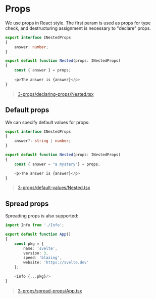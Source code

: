 # Props

We use props in React style. The first param is used as props for type check, and destructuring assignment is necessary to "declare" props.

```typescript
export interface INestedProps
{
    answer: number;
}

export default function Nested(props: INestedProps)
{
    const { answer } = props;
    
    <p>The answer is {answer}</p>
}
```

>[3-props/declaring-props/Nested.tsx](https://github.com/mistlog/svelte-draft-tutorial/blob/master/src/examples/3-props/declaring-props/Nested.tsx)

## Default props

We can specify default values for props:

```typescript
export interface INestedProps
{
    answer?: string | number;
}

export default function Nested(props: INestedProps)
{
    const { answer = "a mystery"} = props;

    <p>The answer is {answer}</p>
}
```

>[3-props/default-values/Nested.tsx](https://github.com/mistlog/svelte-draft-tutorial/blob/master/src/examples/3-props/default-values/Nested.tsx)

## Spread props

Spreading props is also supported:

```typescript
import Info from './Info';

export default function App()
{
    const pkg = {
        name: 'svelte',
        version: 3,
        speed: 'blazing',
        website: 'https://svelte.dev'
    };

    <Info {...pkg}/>
}
```

>[3-props/spread-props/App.tsx](https://github.com/mistlog/svelte-draft-tutorial/blob/master/src/examples/3-props/spread-props/App.tsx)